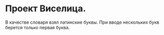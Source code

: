 # Проект Виселица.
В качестве словаря взял латинские буквы. При вводе нескольких букв берется только первая буква.